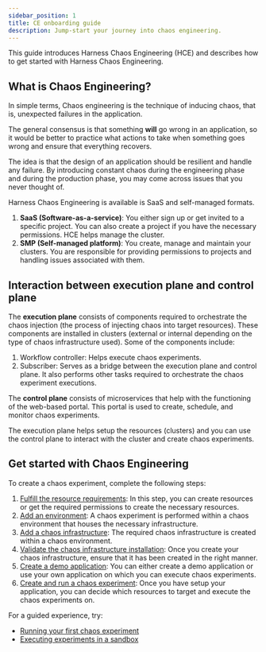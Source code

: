 ```yaml
---
sidebar_position: 1
title: CE onboarding guide
description: Jump-start your journey into chaos engineering.
---
```


This guide introduces Harness Chaos Engineering (HCE) and describes how to get started with Harness Chaos Engineering.

## What is Chaos Engineering?

In simple terms, Chaos engineering is the technique of inducing chaos, that is, unexpected failures in the application.

The general consensus is that something **will** go wrong in an application, so it would be better to practice what actions to take when something goes wrong and ensure that everything recovers.

The idea is that the design of an application should be resilient and handle any failure. By introducing constant chaos during the engineering phase and during the production phase, you may come across issues that you never thought of.

Harness Chaos Engineering is available is SaaS and self-managed formats.

1. **SaaS (Software-as-a-service)**: You either sign up or get invited to a specific project. You can also create a project if you have the necessary permissions. HCE helps manage the cluster.
2. **SMP (Self-managed platform)**: You create, manage and maintain your clusters. You are responsible for providing permissions to projects and handling issues associated with them.

## Interaction between execution plane and control plane

The **execution plane** consists of components required to orchestrate the chaos injection (the process of injecting chaos into target resources). These components are installed in clusters (external or internal depending on the type of chaos infrastructure used). Some of the components include:
1. Workflow controller: Helps execute chaos experiments.
2. Subscriber: Serves as a bridge between the execution plane and control plane. It also performs other tasks required to orchestrate the chaos experiment executions.

The **control plane** consists of microservices that help with the functioning of the web-based portal. This portal is used to create, schedule, and monitor chaos experiments.

The execution plane helps setup the resources (clusters) and you can use the control plane to interact with the cluster and create chaos experiments.

## Get started with Chaos Engineering

To create a chaos experiment, complete the following steps:
1. [Fulfill the resource requirements](/docs/chaos-engineering/configure-chaos-experiments/prerequisites.md): In this step, you can create resources or get the required permissions to create the necessary resources.
2. [Add an environment](/docs/chaos-engineering/chaos-infrastructure/connect-chaos-infrastructures#step-1-create-an-environment): A chaos experiment is performed within a chaos environment that houses the necessary infrastructure.
3. [Add a chaos infrastructure](/docs/chaos-engineering/chaos-infrastructure/connect-chaos-infrastructures#step-2-add-a-chaos-infrastructure): The required chaos infrastructure is created within a chaos environment.
4. [Validate the chaos infrastructure installation](/docs/chaos-engineering/chaos-infrastructure/connect-chaos-infrastructures#step-3-validate-the-chaos-infrastructure-installation): Once you create your chaos infrastructure, ensure that it has been created in the right manner. 
5. [Create a demo application](/docs/chaos-engineering/ce-onboarding-guide/first-chaos-engineering#creating-a-demo-application-and-observability-infrastructure): You can either create a demo application or use your own application on which you can execute chaos experiments. 
6. [Create and run a chaos experiment](/docs/chaos-engineering/configure-chaos-experiments/experiments/construct-and-run-custom-chaos-experiments.md): Once you have setup your application, you can decide which resources to target and execute the chaos experiments on.

For a guided experience, try:

* [Running your first chaos experiment](/docs/chaos-engineering/ce-onboarding-guide/first-chaos-engineering.md)
* [Executing experiments in a sandbox](/docs/chaos-engineering/ce-onboarding-guide/run-experiments-in-sandbox)
